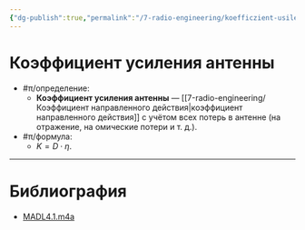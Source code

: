 ```yaml
---
{"dg-publish":true,"permalink":"/7-radio-engineering/koefficzient-usileniya-antenny/","title":"Коэффициент усиления антенны"}
---
```



# Коэффициент усиления антенны

- #π/определение:
	- **Коэффициент усиления антенны** — [[7-radio-engineering/Коэффициент направленного действия\|коэффициент направленного действия]] с учётом всех потерь в антенне (на отражение, на омические потери и т. д.).
- #π/формула:
	- $K=D \cdot \eta$.

---

# Библиография

- [MADL4.1.m4a](file:///C:%5CUsers%5CMojo%5CiCloudDrive%5C_university%5CIllarionov%5Clecture-recording%5CMADL4.1.m4a)
